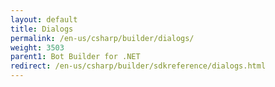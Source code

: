 ```yaml
---
layout: default
title: Dialogs
permalink: /en-us/csharp/builder/dialogs/
weight: 3503
parent1: Bot Builder for .NET
redirect: /en-us/csharp/builder/sdkreference/dialogs.html
---
```

